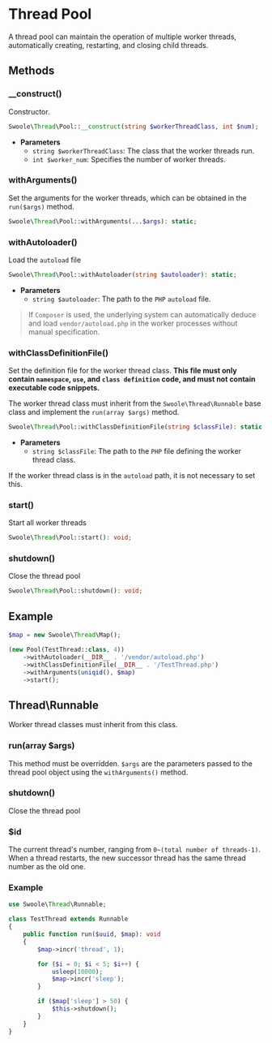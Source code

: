 # Thread Pool

A thread pool can maintain the operation of multiple worker threads, automatically creating, restarting, and closing child threads.


## Methods


### __construct()

Constructor.

```php
Swoole\Thread\Pool::__construct(string $workerThreadClass, int $num);
```

* **Parameters** 
  * `string $workerThreadClass`: The class that the worker threads run.
  * `int $worker_num`: Specifies the number of worker threads.



### withArguments()

Set the arguments for the worker threads, which can be obtained in the `run($args)` method.

```php
Swoole\Thread\Pool::withArguments(...$args): static;
```



### withAutoloader()

Load the `autoload` file

```php
Swoole\Thread\Pool::withAutoloader(string $autoloader): static;
```
* **Parameters** 
  * `string $autoloader`: The path to the `PHP` `autoload` file.


> If `Composer` is used, the underlying system can automatically deduce and load `vendor/autoload.php` in the worker processes without manual specification.


### withClassDefinitionFile()

Set the definition file for the worker thread class. **This file must only contain `namespace`, `use`, and `class definition` code, and must not contain executable code snippets.**

The worker thread class must inherit from the `Swoole\Thread\Runnable` base class and implement the `run(array $args)` method.

```php
Swoole\Thread\Pool::withClassDefinitionFile(string $classFile): static;
```
* **Parameters** 
  * `string $classFile`: The path to the `PHP` file defining the worker thread class.

If the worker thread class is in the `autoload` path, it is not necessary to set this.


### start()

Start all worker threads

```php
Swoole\Thread\Pool::start(): void;
```



### shutdown()

Close the thread pool

```php
Swoole\Thread\Pool::shutdown(): void;
```


## Example
```php
$map = new Swoole\Thread\Map();

(new Pool(TestThread::class, 4))
    ->withAutoloader(__DIR__ . '/vendor/autoload.php')
    ->withClassDefinitionFile(__DIR__ . '/TestThread.php')
    ->withArguments(uniqid(), $map)
    ->start();
```


## Thread\Runnable

Worker thread classes must inherit from this class.


### run(array $args)

This method must be overridden. `$args` are the parameters passed to the thread pool object using the `withArguments()` method.


### shutdown()

Close the thread pool


### $id 
The current thread's number, ranging from `0~(total number of threads-1)`. When a thread restarts, the new successor thread has the same thread number as the old one.


### Example

```php
use Swoole\Thread\Runnable;

class TestThread extends Runnable
{
    public function run($uuid, $map): void
    {
        $map->incr('thread', 1);

        for ($i = 0; $i < 5; $i++) {
            usleep(10000);
            $map->incr('sleep');
        }

        if ($map['sleep'] > 50) {
            $this->shutdown();
        }
    }
}
```
